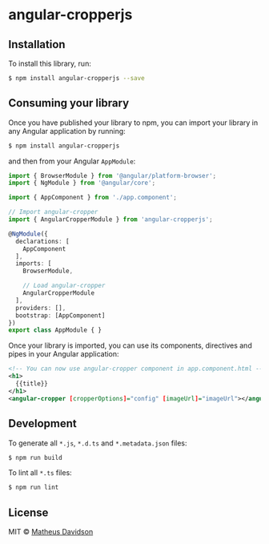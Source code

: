 # angular-cropperjs

## Installation

To install this library, run:

```bash
$ npm install angular-cropperjs --save
```

## Consuming your library

Once you have published your library to npm, you can import your library in any Angular application by running:

```bash
$ npm install angular-cropperjs
```

and then from your Angular `AppModule`:

```typescript
import { BrowserModule } from '@angular/platform-browser';
import { NgModule } from '@angular/core';

import { AppComponent } from './app.component';

// Import angular-cropper
import { AngularCropperModule } from 'angular-cropperjs';

@NgModule({
  declarations: [
    AppComponent
  ],
  imports: [
    BrowserModule,

    // Load angular-cropper
    AngularCropperModule
  ],
  providers: [],
  bootstrap: [AppComponent]
})
export class AppModule { }
```

Once your library is imported, you can use its components, directives and pipes in your Angular application:

```xml
<!-- You can now use angular-cropper component in app.component.html -->
<h1>
  {{title}}
</h1>
<angular-cropper [cropperOptions]="config" [imageUrl]="imageUrl"></angular-cropper>
```

## Development

To generate all `*.js`, `*.d.ts` and `*.metadata.json` files:

```bash
$ npm run build
```

To lint all `*.ts` files:

```bash
$ npm run lint
```

## License

MIT © [Matheus Davidson](mailto:matheusdavidson@gmail.com)
